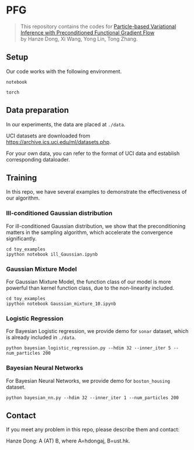 # PFG

> This repository contains the codes for [Particle-based Variational Inference with Preconditioned Functional Gradient Flow]()  
by Hanze Dong, Xi Wang, Yong Lin, Tong Zhang.


## Setup

Our code works with the following environment.

`notebook`

`torch`


## Data preparation

In our experiments, the data are placed at `./data`. 

UCI datasets are downloaded from https://archive.ics.uci.edu/ml/datasets.php.

For your own data, you can refer to the format of UCI data and establish corresponding dataloader.


## Training

In this repo, we have several examples to demonstrate the effectiveness of our algorithm.

### Ill-conditioned Gaussian distribution

For ill-conditioned Gaussian distribution, we show that the preconditioning matters in the sampling algorithm, which accelerate the convergence significantly.
```
cd toy_examples
ipython notebook ill_Gaussian.ipynb
```


### Gaussian Mixture Model

For Gaussian Mixture Model, the function class of our model is more powerful than kernel function class, due to the non-linearity included.
```
cd toy_examples
ipython notebook Gaussian_mixture_10.ipynb
```


### Logistic Regression

For Bayesian Logistic regression, we provide demo for `sonar` dataset, which is already included in `./data`.
```
python bayesian_logistic_regression.py --hdim 32 --inner_iter 5 --num_particles 200
```


### Bayesian Neural Networks

For Bayesian Neural Networks, we provide demo for `boston_housing` dataset.
```
python bayesian_nn.py --hdim 32 --inner_iter 1 --num_particles 200
```



## Contact

If you meet any problem in this repo, please describe them and contact:

Hanze Dong: A (AT) B, where A=hdongaj, B=ust.hk.

